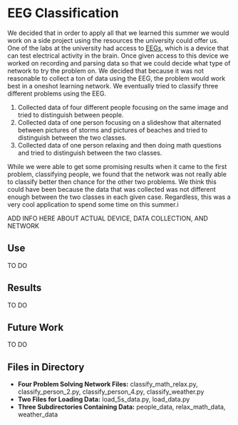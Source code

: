 # EEG Classification

We decided that in order to apply all that we learned this summer we would work on a side project using the resources the university could offer us. One of the labs at the university had access to [EEGs], which is a device that can test electrical activity in the brain. Once given access to this device we worked on recording and parsing data so that we could decide what type of network to try the problem on. We decided that because it was not reasonable to collect a ton of data using the EEG, the problem would work best in a oneshot learning network. We eventually tried to classify three different problems using the EEG. 

1. Collected data of four different people focusing on the same image and tried to distinguish between people.
2. Collected data of one person focusing on a slideshow that alternated between pictures of storms and pictures of beaches and tried to distinguish between the two classes.
3. Collected data of one person relaxing and then doing math questions and tried to distinguish between the two classes.


While we were able to get some promising results when it came to the first problem, classifying people, we found that the network was not really able to classify better then chance for the other two problems. We think this could have been because the data that was collected was not different enough between the two classes in each given case. Regardless, this was a very cool application to spend some time on this summer.i

ADD INFO HERE ABOUT ACTUAL DEVICE, DATA COLLECTION, AND NETWORK

## Use

TO DO

## Results

TO DO

## Future Work

TO DO

## Files in Directory

* **Four Problem Solving Network Files:** classify_math_relax.py, classify_person_2.py, classify_person_4.py, classify_weather.py
* **Two Files for Loading Data:** load_5s_data.py, load_data.py
* **Three Subdirectories Containing Data:** people_data, relax_math_data, weather_data 

[EEGs]: https://en.wikipedia.org/wiki/Electroencephalography 
